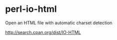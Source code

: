 # perl-io-html
Open an HTML file with automatic charset detection

http://search.cpan.org/dist/IO-HTML
